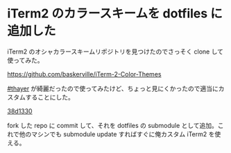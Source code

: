 # iTerm2 のカラースキームを dotfiles に追加した

iTerm2 のオシャカラースキームリポジトリを見つけたのでさっそく clone して使ってみた。

https://github.com/baskerville/iTerm-2-Color-Themes

[#thayer](https://github.com/baskerville/iTerm-2-Color-Themes#thayer) が綺麗だったので使ってみたけど、ちょっと見にくかったので適当にカスタムすることにした。

[38d1330](https://github.com/e-jigsaw/iTerm-2-Color-Themes/commit/5ce6c82e4144d2240f678d7e289115a8d78fb82c)

fork した repo に commit して、それを dotfiles の submodule として追加。これで他のマシンでも submodule update すればすぐに俺カスタム iTerm2 を使える。
